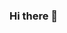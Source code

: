 ### Hi there 👋
<head>
  <meta name="google-site-verification" content="9p_CRKpa1DgYCsFJehgGqTiCKE5SLJqrh9USILjoGdw" />
</head>
<!--
**cage-challenge/cage-challenge** is a ✨ _special_ ✨ repository because its `README.md` (this file) appears on your GitHub profile.

Here are some ideas to get you started:

- 🔭 I’m currently working on ...
- 🌱 I’m currently learning ...
- 👯 I’m looking to collaborate on ...
- 🤔 I’m looking for help with ...
- 💬 Ask me about ...
- 📫 How to reach me: ...
- 😄 Pronouns: ...
- ⚡ Fun fact: ...
-->
